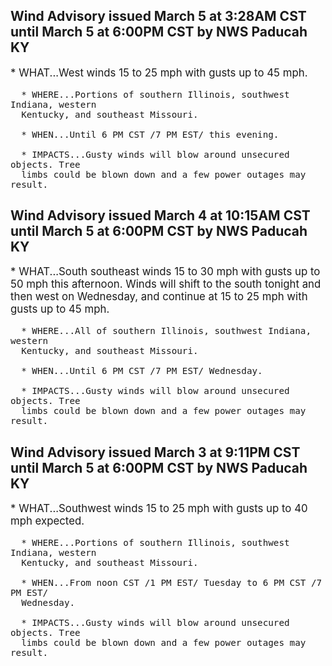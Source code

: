 <p>
   <h2>Wind Advisory issued March 5 at 3:28AM CST until March 5 at 6:00PM CST by NWS Paducah KY</h2>
   <div style="font-size:120%">* WHAT...West winds 15 to 25 mph with gusts up to 45 mph.
      
      * WHERE...Portions of southern Illinois, southwest Indiana, western
      Kentucky, and southeast Missouri.
      
      * WHEN...Until 6 PM CST /7 PM EST/ this evening.
      
      * IMPACTS...Gusty winds will blow around unsecured objects. Tree
      limbs could be blown down and a few power outages may result.
   </div>
</p>
<p>
   <h2>Wind Advisory issued March 4 at 10:15AM CST until March 5 at 6:00PM CST by NWS Paducah KY</h2>
   <div style="font-size:120%">* WHAT...South southeast winds 15 to 30 mph with gusts up to 50 mph
      this afternoon. Winds will shift to the south tonight and then
      west on Wednesday, and continue at 15 to 25 mph with gusts up to
      45 mph.
      
      * WHERE...All of southern Illinois, southwest Indiana, western
      Kentucky, and southeast Missouri.
      
      * WHEN...Until 6 PM CST /7 PM EST/ Wednesday.
      
      * IMPACTS...Gusty winds will blow around unsecured objects. Tree
      limbs could be blown down and a few power outages may result.
   </div>
</p>
<p>
   <h2>Wind Advisory issued March 3 at 9:11PM CST until March 5 at 6:00PM CST by NWS Paducah KY</h2>
   <div style="font-size:120%">* WHAT...Southwest winds 15 to 25 mph with gusts up to 40 mph
      expected.
      
      * WHERE...Portions of southern Illinois, southwest Indiana, western
      Kentucky, and southeast Missouri.
      
      * WHEN...From noon CST /1 PM EST/ Tuesday to 6 PM CST /7 PM EST/
      Wednesday.
      
      * IMPACTS...Gusty winds will blow around unsecured objects. Tree
      limbs could be blown down and a few power outages may result.
   </div>
</p>